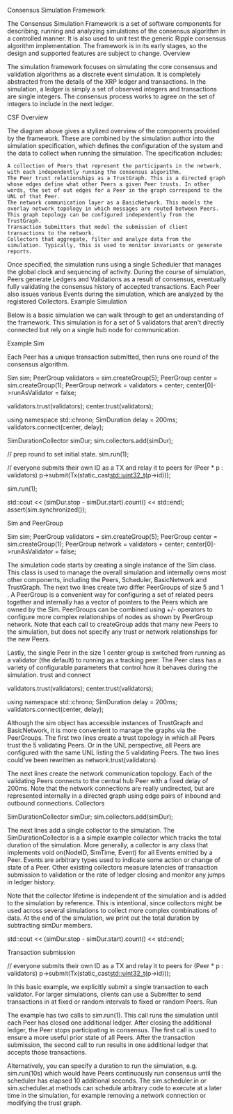 Consensus Simulation Framework

The Consensus Simulation Framework is a set of software components for describing, running and analyzing simulations of the consensus algorithm in a controlled manner. It is also used to unit test the generic Ripple consensus algorithm implementation. The framework is in its early stages, so the design and supported features are subject to change.
Overview

The simulation framework focuses on simulating the core consensus and validation algorithms as a discrete event simulation. It is completely abstracted from the details of the XRP ledger and transactions. In the simulation, a ledger is simply a set of observed integers and transactions are single integers. The consensus process works to agree on the set of integers to include in the next ledger.

CSF Overview

The diagram above gives a stylized overview of the components provided by the framework. These are combined by the simulation author into the simulation specification, which defines the configuration of the system and the data to collect when running the simulation. The specification includes:

    A collection of Peers that represent the participants in the network, with each independently running the consensus algorithm.
    The Peer trust relationships as a TrustGraph. This is a directed graph whose edges define what other Peers a given Peer trusts. In other words, the set of out edges for a Peer in the graph correspond to the UNL of that Peer.
    The network communication layer as a BasicNetwork. This models the overlay network topology in which messages are routed between Peers. This graph topology can be configured independently from the TrustGraph.
    Transaction Submitters that model the submission of client transactions to the network.
    Collectors that aggregate, filter and analyze data from the simulation. Typically, this is used to monitor invariants or generate reports.

Once specified, the simulation runs using a single Scheduler that manages the global clock and sequencing of activity. During the course of simulation, Peers generate Ledgers and Validations as a result of consensus, eventually fully validating the consensus history of accepted transactions. Each Peer also issues various Events during the simulation, which are analyzed by the registered Collectors.
Example Simulation

Below is a basic simulation we can walk through to get an understanding of the framework. This simulation is for a set of 5 validators that aren't directly connected but rely on a single hub node for communication.

Example Sim

Each Peer has a unique transaction submitted, then runs one round of the consensus algorithm.

Sim sim;
PeerGroup validators = sim.createGroup(5);
PeerGroup center = sim.createGroup(1);
PeerGroup network = validators + center;
center[0]->runAsValidator = false;

validators.trust(validators);
center.trust(validators);

using namespace std::chrono;
SimDuration delay = 200ms;
validators.connect(center, delay);

SimDurationCollector simDur;
sim.collectors.add(simDur);

// prep round to set initial state.
sim.run(1);

// everyone submits their own ID as a TX and relay it to peers
for (Peer * p : validators)
    p->submit(Tx(static_cast<std::uint32_t>(p->id)));

sim.run(1);

std::cout << (simDur.stop - simDur.start).count() << std::endl;
assert(sim.synchronized());

Sim and PeerGroup

Sim sim;
PeerGroup validators = sim.createGroup(5);
PeerGroup center = sim.createGroup(1);
PeerGroup network = validators + center;
center[0]->runAsValidator = false;

The simulation code starts by creating a single instance of the Sim class. This class is used to manage the overall simulation and internally owns most other components, including the Peers, Scheduler, BasicNetwork and TrustGraph. The next two lines create two differ PeerGroups of size 5 and 1 . A PeerGroup is a convenient way for configuring a set of related peers together and internally has a vector of pointers to the Peers which are owned by the Sim. PeerGroups can be combined using +/- operators to configure more complex relationships of nodes as shown by PeerGroup network. Note that each call to createGroup adds that many new Peers to the simulation, but does not specify any trust or network relationships for the new Peers.

Lastly, the single Peer in the size 1 center group is switched from running as a validator (the default) to running as a tracking peer. The Peer class has a variety of configurable parameters that control how it behaves during the simulation.
trust and connect

validators.trust(validators);
center.trust(validators);

using namespace std::chrono;
SimDuration delay = 200ms;
validators.connect(center, delay);

Although the sim object has accessible instances of TrustGraph and BasicNetwork, it is more convenient to manage the graphs via the PeerGroups. The first two lines create a trust topology in which all Peers trust the 5 validating Peers. Or in the UNL perspective, all Peers are configured with the same UNL listing the 5 validating Peers. The two lines could've been rewritten as network.trust(validators).

The next lines create the network communication topology. Each of the validating Peers connects to the central hub Peer with a fixed delay of 200ms. Note that the network connections are really undirected, but are represented internally in a directed graph using edge pairs of inbound and outbound connections.
Collectors

SimDurationCollector simDur;
sim.collectors.add(simDur);

The next lines add a single collector to the simulation. The SimDurationCollector is a a simple example collector which tracks the total duration of the simulation. More generally, a collector is any class that implements void on(NodeID, SimTime, Event) for all Events emitted by a Peer. Events are arbitrary types used to indicate some action or change of state of a Peer. Other existing collectors measure latencies of transaction submission to validation or the rate of ledger closing and monitor any jumps in ledger history.

Note that the collector lifetime is independent of the simulation and is added to the simulation by reference. This is intentional, since collectors might be used across several simulations to collect more complex combinations of data. At the end of the simulation, we print out the total duration by subtracting simDur members.

std::cout << (simDur.stop - simDur.start).count() << std::endl;

Transaction submission

// everyone submits their own ID as a TX and relay it to peers
for (Peer * p : validators)
    p->submit(Tx(static_cast<std::uint32_t>(p->id)));

In this basic example, we explicitly submit a single transaction to each validator. For larger simulations, clients can use a Submitter to send transactions in at fixed or random intervals to fixed or random Peers.
Run

The example has two calls to sim.run(1). This call runs the simulation until each Peer has closed one additional ledger. After closing the additional ledger, the Peer stops participating in consensus. The first call is used to ensure a more useful prior state of all Peers. After the transaction submission, the second call to run results in one additional ledger that accepts those transactions.

Alternatively, you can specify a duration to run the simulation, e.g. sim.run(10s) which would have Peers continuously run consensus until the scheduler has elapsed 10 additional seconds. The sim.scheduler.in or sim.scheduler.at methods can schedule arbitrary code to execute at a later time in the simulation, for example removing a network connection or modifying the trust graph.
